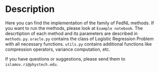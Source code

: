 # Description

Here you can find the implementation of the family of FedNL methods. If you want to run the methods, please look at `Example notebook`. The descrtiption of each method and its parameters are described in `methods.py`. `oracle.py` contains the class of Logistic Regression Problem with all necessary functions. `utils.py` contains additional functions like compression operators, variance computation, etc. 

If you have questions or suggestions, please send them to `islamov.ri@phystech.edu`.
